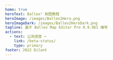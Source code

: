 ```yaml
---
home: true
heroText: Ballex² 制图教程
heroImage: /images/Ballex2Hero.png
heroImageDark: /images/Ballex2HeroDark.png
tagline: 基于 Ballex Map Editor Pro 0.9.9b1 编写
actions:
  - text: 公测进度 →
    link: /beta-status/
    type: primary
footer: 2022 Dilant
---
```

